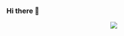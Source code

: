### Hi there 👋

<p align="center">
  <a href="//discord.gg/Pohy"><img src="https://img.shields.io/discord/357708162444427264?logo=discord"></a>
</p>
